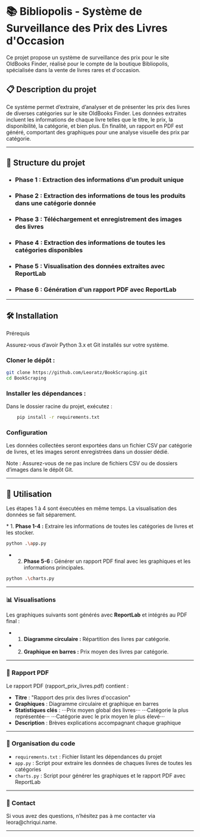 # 📚 Bibliopolis - Système de Surveillance des Prix des Livres d'Occasion

Ce projet propose un système de surveillance des prix pour le site OldBooks Finder, réalisé pour le compte de la boutique Bibliopolis, spécialisée dans la vente de livres rares et d'occasion.

## 📋 Description du projet
<p>
Ce système permet d’extraire, d’analyser et de présenter les prix des livres de diverses catégories sur le site OldBooks Finder. Les données extraites incluent les informations de chaque livre telles que le titre, le prix, la disponibilité, la catégorie, et bien plus. En finalité, un rapport en PDF est généré, comportant des graphiques pour une analyse visuelle des prix par catégorie.
</p>
<hr>

## 🧩 Structure du projet

* ### Phase 1 : Extraction des informations d’un produit unique
* ### Phase 2 : Extraction des informations de tous les produits dans une catégorie donnée
* ### Phase 3 : Téléchargement et enregistrement des images des livres
* ### Phase 4 : Extraction des informations de toutes les catégories disponibles
* ### Phase 5 : Visualisation des données extraites avec <strong> ReportLab </strong>
* ### Phase 6 : Génération d'un rapport PDF avec <strong> ReportLab </strong>

<hr>

## 🛠️ Installation
Prérequis
<p>
Assurez-vous d’avoir Python 3.x et Git installés sur votre système.
</p>

### Cloner le dépôt :

````bash
git clone https://github.com/Leoratz/BookScraping.git
cd BookScraping
````

### Installer les dépendances :

Dans le dossier racine du projet, exécutez :
````bash
    pip install -r requirements.txt
````
### Configuration

<p>Les données collectées seront exportées dans un fichier CSV par catégorie de livres, et les images seront enregistrées dans un dossier dédié.</p>
<p>Note : Assurez-vous de ne pas inclure de fichiers CSV ou de dossiers d’images dans le dépôt Git.</p>

<hr>

## 🚀 Utilisation

<p>Les étapes 1 à 4 sont éxecutées en même temps. La visualisation des données se fait séparement.</p>
* 1. <strong>Phase 1-4 :</strong> Extraire les informations de toutes les catégories de livres et les stocker.

````bash
python .\app.py
````

* 2. <strong>Phase 5-6 :</strong> Générer un rapport PDF final avec les graphiques et les informations principales.

````bash
python .\charts.py
````
<hr>

### 📊 Visualisations

<p>Les graphiques suivants sont générés avec <strong>ReportLab</strong> et intégrés au PDF final :</p>

* 1. <strong>Diagramme circulaire :</strong> Répartition des livres par catégorie.
* 2. <strong>Graphique en barres :</strong> Prix moyen des livres par catégorie.

<hr>

### 📝 Rapport PDF
<p>Le rapport PDF (rapport_prix_livres.pdf) contient :</p>

* <strong>Titre</strong> : "Rapport des prix des livres d'occasion"
* <strong>Graphiques</strong> : Diagramme circulaire et graphique en barres
* <strong>Statistiques clés</strong> :
⋅⋅⋅Prix moyen global des livres⋅⋅⋅
⋅⋅⋅Catégorie la plus représentée⋅⋅⋅
⋅⋅⋅Catégorie avec le prix moyen le plus élevé⋅⋅⋅
* <strong>Description</strong> : Brèves explications accompagnant chaque graphique

<hr>

### 📂 Organisation du code

* ````requirements.txt```` : Fichier listant les dépendances du projet
* ````app.py```` : Script pour extraire les données de chaques livres de toutes les catégories
* ````charts.py```` : Script pour générer les graphiques et le rapport PDF avec ReportLab

<hr>

### 📧 Contact

<p>Si vous avez des questions, n’hésitez pas à me contacter via leora@chriqui.name.</p>

<hr>
